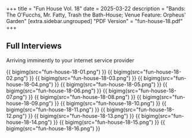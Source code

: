 +++
title = "Fun House Vol. 18"
date = 2025-03-22
description = "Bands: The O'Fucchs, Mr. Fatty, Trash the Bath-House; Venue Feature: Orpheus' Garden"
[extra.sidebar.ungrouped]
"PDF Version" = "fun-house-18.pdf"
+++

## Full Interviews
Arriving imminently to your internet service provider

{{ bigimg(src="fun-house-18-01.png") }}
{{ bigimg(src="fun-house-18-02.png") }}
{{ bigimg(src="fun-house-18-03.png") }}
{{ bigimg(src="fun-house-18-04.png") }}
{{ bigimg(src="fun-house-18-05.png") }}
{{ bigimg(src="fun-house-18-06.png") }}
{{ bigimg(src="fun-house-18-07.png") }}
{{ bigimg(src="fun-house-18-08.png") }}
{{ bigimg(src="fun-house-18-09.png") }}
{{ bigimg(src="fun-house-18-10.png") }}
{{ bigimg(src="fun-house-18-11.png") }}
{{ bigimg(src="fun-house-18-12.png") }}
{{ bigimg(src="fun-house-18-13.png") }}
{{ bigimg(src="fun-house-18-14.png") }}
{{ bigimg(src="fun-house-18-15.png") }}
{{ bigimg(src="fun-house-18-16.png") }}
